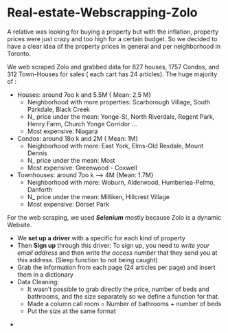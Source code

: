 # Real-estate-Webscrapping-Zolo
A relative was looking for buying a property but with the inflation, property prices were just crazy and too high for a certain budget. So we decided to have a clear idea of the property prices in general and per neighborhood in Toronto.

We web scraped Zolo and grabbed data for 827 houses, 1757 Condos, and 312 Town-Houses for sales ( each cart has 24 articles). The huge majority of :

- Houses: around 7oo k and 5.5M { Mean:  2.5 M}
    - Neighborhood with more properties: Scarborough Village, South Parkdale, Black Creek
    - N_ price under the mean: Yonge-St, North Riverdale, Regent Park, Henry Farm, Church Yonge Corridor …
    - Most expensive:  Niagara
- Condos: around 18o k and 2M { Mean: 1M}
    - Neighborhood with more: East York, Elms-Old Rexdale, Mount Dennis
    - N_ price under the mean: Most
    - Most expensive: Greenwood - Coxwell
- Townhouses: around 7oo k —> 4M {Mean: 1.7M}
    - Neighborhood with more: Woburn, Alderwood, Humberlea-Pelmo, Danforth
    - N_ price under the mean: Milliken, Hillcrest Village
    - Most expensive: Dorset Park

For the web scraping, we used ***Selenium*** mostly because Zolo is a dynamic Website. 

- We **set up a driver** with a specific for each kind of property
- Then **Sign up** through this driver: To sign up, you need to *write your email address* and then write *the access number* that they send you at this address. (Sleep  function to not being caught)
- Grab the information from each page (24 articles per page) and insert them in a dictionary
- Data Cleaning:
    - It wasn’t possible to grab directly the price, number of beds and bathrooms, and the size separately so we define a function for that.
    - Made a column call room = Number of bathrooms + number of beds
    - Put the size at the same format
* 
